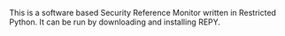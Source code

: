 This is a software based Security Reference Monitor written in Restricted Python. It can be run by downloading and installing REPY. 
